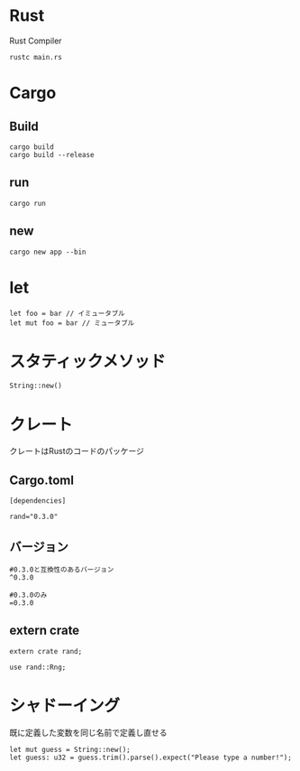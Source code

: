 # Rust

Rust Compiler

```
rustc main.rs
```

# Cargo

## Build

```
cargo build
cargo build --release
```

## run

```
cargo run
```

## new

```
cargo new app --bin
```


# let

```
let foo = bar // イミュータブル
let mut foo = bar // ミュータブル
```


# スタティックメソッド

```
String::new()
```

# クレート

クレートはRustのコードのパッケージ

## Cargo.toml

```
[dependencies]

rand="0.3.0"
```

## バージョン

```
#0.3.0と互換性のあるバージョン
^0.3.0

#0.3.0のみ
=0.3.0
```

## extern crate

```
extern crate rand;

use rand::Rng;
```

# シャドーイング

既に定義した変数を同じ名前で定義し直せる

```
let mut guess = String::new();
let guess: u32 = guess.trim().parse().expect("Please type a number!");
```
